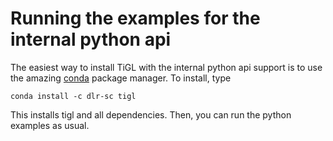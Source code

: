 Running the examples for the internal python api
================================================

The easiest way to install TiGL with the internal python api support is to use the
amazing [conda](http://conda.pydata.org/miniconda.html) package manager. To install, type

    conda install -c dlr-sc tigl
    
This installs tigl and all dependencies. Then, you can run the python examples as usual.